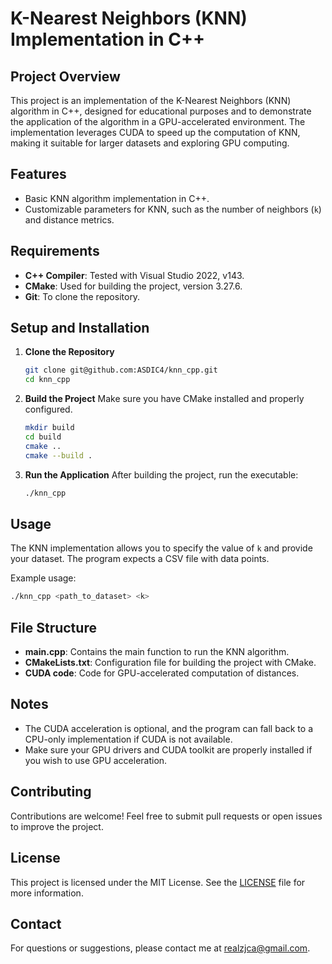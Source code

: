 # K-Nearest Neighbors (KNN) Implementation in C++

## Project Overview
This project is an implementation of the K-Nearest Neighbors (KNN) algorithm in C++, designed for educational purposes and to demonstrate the application of the algorithm in a GPU-accelerated environment. The implementation leverages CUDA to speed up the computation of KNN, making it suitable for larger datasets and exploring GPU computing.

## Features
- Basic KNN algorithm implementation in C++.
- Customizable parameters for KNN, such as the number of neighbors (`k`) and distance metrics.

## Requirements
- **C++ Compiler**: Tested with Visual Studio 2022, v143.
- **CMake**: Used for building the project, version 3.27.6.
- **Git**: To clone the repository.

## Setup and Installation
1. **Clone the Repository**
   ```sh
   git clone git@github.com:ASDIC4/knn_cpp.git
   cd knn_cpp
   ```

2. **Build the Project**
   Make sure you have CMake installed and properly configured.
   ```sh
   mkdir build
   cd build
   cmake ..
   cmake --build .
   ```

3. **Run the Application**
   After building the project, run the executable:
   ```sh
   ./knn_cpp
   ```

## Usage
The KNN implementation allows you to specify the value of `k` and provide your dataset. The program expects a CSV file with data points.

Example usage:
```sh
./knn_cpp <path_to_dataset> <k>
```

## File Structure
- **main.cpp**: Contains the main function to run the KNN algorithm.
- **CMakeLists.txt**: Configuration file for building the project with CMake.
- **CUDA code**: Code for GPU-accelerated computation of distances.

## Notes
- The CUDA acceleration is optional, and the program can fall back to a CPU-only implementation if CUDA is not available.
- Make sure your GPU drivers and CUDA toolkit are properly installed if you wish to use GPU acceleration.

## Contributing
Contributions are welcome! Feel free to submit pull requests or open issues to improve the project.

## License
This project is licensed under the MIT License. See the [LICENSE](LICENSE) file for more information.

## Contact
For questions or suggestions, please contact me at [realzjca@gmail.com](mailto:realzjca@gmail.com).
